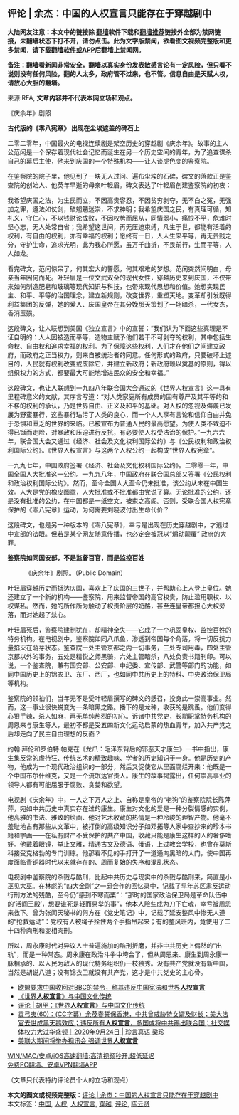  <h2>评论 | 余杰：中国的人权宣言只能存在于穿越剧中</h2> <p class="notice"><b>大陆网友注意：本文中的链接除 <a href="https://github.com/bannedbook/fanqiang" >翻墙</a>软件下载和<a href="https://github.com/killgcd/justmysocks/blob/master/README.md">翻墙推荐</a>链接外全部为禁网链接，未翻墙状态下打不开，请勿点击。此为文字版禁闻，欲看图文视频完整版和更多禁闻，请下载<a href="https://github.com/bannedbook/fanqiang">翻墙软件或APP</a>后翻墙上禁闻网。</p><p>备注：翻墙看新闻非常安全，翻墙以真实身份发表敏感言论有一定风险，但只看不说则没有任何风险，翻的人太多，政府管不过来，也不管。信息自由是天赋人权，请放心大胆的翻墙。</b></p>  <div class="entry"> <p>来源:RFA, <strong>文章内容并不代表本网立场和观点。</strong></p> <p>&#12298;&#24198;&#20313;&#24180;&#12299;&#21095;&#29031;             </p> <p><strong>&#21476;&#20195;&#29256;&#30340;&#12298;&#38646;&#20843;&#23466;&#31456;&#12299; &#20986;&#29616;&#22312;&#23576;&#22467;&#36974;&#30422;&#30340;&#30865;&#30707;&#19978;</strong></p> <p>&#20108;&#38646;&#20108;&#38646;&#24180;&#65292;&#20013;&#22269;&#26368;&#28779;&#30340;&#30005;&#35270;&#36830;&#32493;&#21095;&#26159;&#26550;&#31354;&#21382;&#21490;&#30340;&#31359;&#36234;&#21095;&#12298;&#24198;&#20313;&#24180;&#12299;&#12290;&#25925;&#20107;&#30340;&#20027;&#20154;&#20844;&#33539;&#38386;&#26159;&#19968;&#20010;&#20445;&#23384;&#30528;&#29616;&#20195;&#31038;&#20250;&#35760;&#24518;&#32780;&#35806;&#29983;&#22312;&#21478;&#19968;&#20010;&#21382;&#21490;&#31354;&#38388;&#30340;&#38738;&#24180;&#65292;&#20026;&#20102;&#36861;&#26597;&#35851;&#26432;&#33258;&#24049;&#30340;&#24149;&#21518;&#20027;&#20351;&#65292;&#20182;&#26469;&#21040;&#24198;&#22269;&#30340;&#19968;&#20010;&#29305;&#27530;&#26426;&#26500;&#8212;&#8212;&#35753;&#20154;&#35848;&#34382;&#33394;&#21464;&#30340;&#37492;&#23519;&#38498;&#12290;</p> <p>&#22312;&#37492;&#23519;&#38498;&#30340;&#38498;&#23376;&#37324;&#65292;&#20182;&#35265;&#21040;&#20102;&#19968;&#22359;&#26080;&#20154;&#36807;&#38382;&#12289;&#36941;&#24067;&#23576;&#22467;&#30340;&#30707;&#30865;&#65292;&#30865;&#25991;&#30340;&#33853;&#27454;&#27491;&#26159;&#37492;&#26597;&#38498;&#30340;&#21019;&#22987;&#20154;&#12289;&#20182;&#33521;&#24180;&#26089;&#36893;&#30340;&#27597;&#20146;&#21494;&#36731;&#30473;&#12290;&#30865;&#25991;&#34920;&#36798;&#20102;&#21494;&#36731;&#30473;&#21019;&#24314;&#37492;&#23519;&#38498;&#30340;&#21021;&#34935;&#65306;</p>  <p>&#25105;&#24076;&#26395;&#24198;&#22269;&#20043;&#27861;&#65292;&#20026;&#29983;&#27665;&#32780;&#31435;&#65292;&#19981;&#22240;&#39640;&#36149;&#23481;&#24525;&#65292;&#19981;&#22240;&#36139;&#31351;&#21093;&#22842;&#65292;&#26080;&#19981;&#30333;&#20043;&#20900;&#65292;&#26080;&#24378;&#21152;&#20043;&#32618;&#65292;&#36981;&#27861;&#22914;&#20183;&#21073;&#65292;&#30772;&#39757;&#39753;&#36855;&#23815;&#65292;&#19981;&#27714;&#31070;&#26126;&#65307;&#25105;&#24076;&#26395;&#24198;&#22269;&#20043;&#27665;&#65292;&#26377;&#30495;&#29702;&#21487;&#24490;&#65292;&#30693;&#31036;&#20041;&#65292;&#23432;&#20161;&#24515;&#65292;&#19981;&#20197;&#38065;&#36130;&#35770;&#25104;&#36133;&#65292;&#19981;&#22240;&#26435;&#21183;&#32780;&#23624;&#20174;&#65292;&#21516;&#24773;&#24369;&#23567;&#65292;&#30171;&#24680;&#19981;&#24179;&#65292;&#21361;&#38590;&#26102;&#22362;&#24515;&#24535;&#65292;&#26080;&#20154;&#22788;&#24120;&#33258;&#30465;&#65307;&#25105;&#24076;&#26395;&#36825;&#19990;&#38388;&#65292;&#20877;&#26080;&#21387;&#36843;&#26463;&#32538;&#65292;&#20961;&#29983;&#20110;&#19990;&#65292;&#37117;&#33021;&#26377;&#27963;&#30528;&#30340;&#26435;&#21033;&#65292;&#26377;&#33258;&#30001;&#30340;&#26435;&#21033;&#65292;&#20134;&#26377;&#24184;&#31119;&#30340;&#26435;&#21033;&#65307;&#24895;&#32456;&#26377;&#19968;&#26085;&#65292;&#20154;&#20154;&#29983;&#26469;&#24179;&#31561;&#65292;&#20877;&#26080;&#36149;&#36145;&#20043;&#20998;&#65292;&#23432;&#25252;&#29983;&#21629;&#65292;&#36861;&#27714;&#20809;&#26126;&#65292;&#27492;&#20026;&#25105;&#24515;&#25152;&#24895;&#65292;&#34429;&#19975;&#21315;&#26354;&#25240;&#65292;&#19981;&#30031;&#21069;&#34892;&#65292;&#29983;&#32780;&#24179;&#31561;&#65292;&#20154;&#20154;&#22914;&#40857;&#12290;</p> <p>&#30475;&#23436;&#30865;&#25991;&#65292;&#33539;&#38386;&#24778;&#21574;&#20102;&#65292;&#20309;&#20854;&#23439;&#22823;&#30340;&#35475;&#24895;&#65292;&#20309;&#20854;&#33392;&#38590;&#30340;&#26790;&#24819;&#12290;&#33539;&#38386;&#31361;&#28982;&#38388;&#26126;&#30333;&#65292;&#27597;&#20146;&#24403;&#24180;&#22240;&#20309;&#32780;&#27515;&#12290;&#21494;&#36731;&#30473;&#26159;&#19968;&#20301;&#25991;&#27494;&#21452;&#20840;&#30340;&#29616;&#20195;&#22899;&#24615;&#65292;&#31359;&#36234;&#21382;&#21490;&#26469;&#21040;&#24198;&#22269;&#65292;&#19981;&#20165;&#24102;&#26469;&#22914;&#20309;&#21046;&#36896;&#32933;&#30338;&#21644;&#29627;&#29827;&#31561;&#29616;&#20195;&#30693;&#35782;&#19982;&#31185;&#25216;&#65292;&#20063;&#24102;&#26469;&#29616;&#20195;&#24605;&#24819;&#21644;&#20215;&#20540;&#12290;&#22905;&#24819;&#23454;&#29616;&#27665;&#20027;&#12289;&#21644;&#24179;&#12289;&#24179;&#31561;&#30340;&#27835;&#22269;&#29702;&#24565;&#65292;&#24314;&#31435;&#26032;&#35268;&#21017;&#65292;&#25913;&#21464;&#19990;&#30028;&#65292;&#37325;&#22609;&#22825;&#22320;&#12290;&#21464;&#38761;&#21364;&#24341;&#21457;&#26082;&#24471;&#21033;&#30410;&#38598;&#22242;&#30340;&#21453;&#24377;&#65292;&#22905;&#30340;&#29233;&#20154;&#12289;&#24198;&#22269;&#30343;&#24093;&#22312;&#20854;&#20998;&#23081;&#37027;&#22825;&#31574;&#21010;&#20102;&#19968;&#22330;&#26263;&#26432;&#65292;&#19968;&#20195;&#22899;&#26480;&#65292;&#39321;&#28040;&#29577;&#27538;&#12290;</p> <p>&#36825;&#27573;&#30865;&#25991;&#65292;&#35753;&#20154;&#32852;&#24819;&#21040;&#32654;&#22269;&#12298;&#29420;&#31435;&#23459;&#35328;&#12299;&#20013;&#30340;&#23459;&#35475;&#65306;&#8220;&#25105;&#20204;&#35748;&#20026;&#19979;&#38754;&#36825;&#20123;&#30495;&#29702;&#26159;&#19981;&#35777;&#33258;&#26126;&#30340;&#65306;&#20154;&#20154;&#22240;&#34987;&#36896;&#32780;&#24179;&#31561;&#65292;&#36896;&#29289;&#20027;&#36171;&#20104;&#20182;&#20204;&#33509;&#24178;&#19981;&#21487;&#21093;&#22842;&#30340;&#26435;&#21033;&#65292;&#20854;&#20013;&#21253;&#25324;&#29983;&#21629;&#26435;&#12289;&#33258;&#30001;&#26435;&#21644;&#36861;&#27714;&#24184;&#31119;&#30340;&#26435;&#21033;&#12290;&#20026;&#20102;&#20445;&#38556;&#36825;&#20123;&#26435;&#21033;&#65292;&#20154;&#20204;&#25165;&#22312;&#20182;&#20204;&#20043;&#38388;&#24314;&#31435;&#25919;&#24220;&#65292;&#32780;&#25919;&#24220;&#20043;&#27491;&#24403;&#26435;&#21147;&#65292;&#21017;&#26469;&#33258;&#34987;&#32479;&#27835;&#32773;&#30340;&#21516;&#24847;&#12290;&#20219;&#20309;&#24418;&#24335;&#30340;&#25919;&#24220;&#65292;&#21482;&#35201;&#30772;&#22351;&#19978;&#36848;&#30446;&#30340;&#65292;&#20154;&#27665;&#23601;&#26377;&#26435;&#21033;&#25913;&#21464;&#25110;&#24223;&#38500;&#23427;&#65292;&#24182;&#24314;&#31435;&#26032;&#25919;&#24220;&#65307;&#26032;&#25919;&#24220;&#36182;&#20197;&#22880;&#22522;&#30340;&#21407;&#21017;&#65292;&#24471;&#20197;&#32452;&#32455;&#26435;&#21147;&#30340;&#26041;&#24335;&#65292;&#37117;&#35201;&#26368;&#22823;&#21487;&#33021;&#22320;&#22686;&#36827;&#27665;&#20247;&#30340;&#23433;&#20840;&#21644;&#24184;&#31119;&#12290;&#8221;</p> <p>&#36825;&#27573;&#30865;&#25991;&#65292;&#20063;&#35753;&#20154;&#32852;&#24819;&#21040;&#19968;&#20061;&#22235;&#20843;&#24180;&#32852;&#21512;&#22269;&#22823;&#20250;&#36890;&#36807;&#30340;&#12298;&#19990;&#30028;&#20154;&#26435;&#23459;&#35328;&#12299;&#36825;&#19968;&#20855;&#26377;&#37324;&#31243;&#30865;&#24847;&#20041;&#30340;&#25991;&#29486;&#65292;&#20854;&#24207;&#35328;&#20889;&#36947;&#65306;&#8220;&#23545;&#20154;&#31867;&#23478;&#24237;&#25152;&#26377;&#25104;&#21592;&#30340;&#22266;&#26377;&#23562;&#20005;&#21450;&#20854;&#24179;&#31561;&#30340;&#21644;&#19981;&#31227;&#30340;&#26435;&#21033;&#30340;&#25215;&#35748;&#65292;&#20035;&#26159;&#19990;&#30028;&#33258;&#30001;&#12289;&#27491;&#20041;&#21450;&#21644;&#24179;&#30340;&#22522;&#30784;&#12290;&#23545;&#20154;&#26435;&#30340;&#24573;&#35270;&#21450;&#20398;&#34065;&#24050;&#21457;&#23637;&#20026;&#37326;&#34542;&#26292;&#34892;&#65292;&#36825;&#20123;&#26292;&#34892;&#29623;&#27745;&#20102;&#20154;&#31867;&#30340;&#33391;&#24515;&#65292;&#32780;&#19968;&#20010;&#20154;&#20154;&#20139;&#26377;&#35328;&#35770;&#21644;&#20449;&#20208;&#33258;&#30001;&#24182;&#20813;&#20110;&#24656;&#24807;&#21644;&#21294;&#20047;&#30340;&#19990;&#30028;&#30340;&#26469;&#20020;&#12290;&#24050;&#34987;&#23459;&#24067;&#20026;&#26222;&#36890;&#20154;&#27665;&#30340;&#26368;&#39640;&#24895;&#26395;&#12290;&#20026;&#20351;&#20154;&#31867;&#19981;&#33268;&#36843;&#19981;&#24471;&#24050;&#38116;&#32780;&#36208;&#38505;&#65292;&#23545;&#26292;&#25919;&#21644;&#21387;&#36843;&#36827;&#34892;&#21453;&#25239;&#65292;&#26377;&#24517;&#35201;&#20351;&#20154;&#26435;&#21463;&#27861;&#27835;&#30340;&#20445;&#25252;&#12290;&#8221;&#19968;&#20061;&#20845;&#20845;&#24180;&#65292;&#32852;&#21512;&#22269;&#22823;&#20250;&#21448;&#36890;&#36807;&#12298;&#32463;&#27982;&#12289;&#31038;&#20250;&#21450;&#25991;&#21270;&#26435;&#21033;&#22269;&#38469;&#20844;&#32422;&#12299;&#19982;&#12298;&#20844;&#27665;&#26435;&#21033;&#21644;&#25919;&#27835;&#26435;&#21033;&#22269;&#38469;&#20844;&#32422;&#12299;&#12290;&#12298;&#19990;&#30028;&#20154;&#26435;&#23459;&#35328;&#12299;&#19982;&#36825;&#20004;&#20010;&#20154;&#26435;&#20844;&#32422;&#19968;&#36215;&#26500;&#25104;&#8220;&#19990;&#30028;&#20154;&#26435;&#23466;&#31456;&#8221;&#12290;</p> <p>&#19968;&#20061;&#20061;&#19971;&#24180;&#65292;&#20013;&#22269;&#25919;&#24220;&#31614;&#32626;&#12298;&#32463;&#27982;&#12289;&#31038;&#20250;&#21450;&#25991;&#21270;&#26435;&#21033;&#22269;&#38469;&#20844;&#32422;&#12299;&#12290;&#20108;&#38646;&#38646;&#19968;&#24180;&#65292;&#20013;&#22269;&#20840;&#22269;&#20154;&#22823;&#25209;&#20934;&#36825;&#19968;&#20844;&#32422;&#12290;&#19968;&#20061;&#20061;&#20843;&#24180;&#65292;&#20013;&#22269;&#25919;&#24220;&#22312;&#32852;&#21512;&#22269;&#24635;&#37096;&#21448;&#31614;&#32626;&#12298;&#20844;&#27665;&#26435;&#21033;&#21644;&#25919;&#27835;&#26435;&#21033;&#22269;&#38469;&#20844;&#32422;&#12299;&#12290;&#28982;&#32780;&#65292;&#33267;&#20170;&#20840;&#22269;&#20154;&#22823;&#33267;&#20170;&#20173;&#26410;&#25209;&#20934;&#65292;&#35813;&#20844;&#32422;&#20174;&#26410;&#22312;&#20013;&#22269;&#29983;&#25928;&#12290;&#20154;&#22823;&#26159;&#20826;&#30340;&#27233;&#30382;&#22270;&#31456;&#65292;&#20154;&#22823;&#25209;&#20934;&#25110;&#19981;&#25209;&#20934;&#37117;&#30001;&#20826;&#35828;&#20102;&#31639;&#12290;&#26080;&#35770;&#25209;&#20934;&#30340;&#20844;&#32422;&#65292;&#36824;&#26159;&#27809;&#26377;&#25209;&#20934;&#30340;&#20844;&#32422;&#65292;&#22312;&#20013;&#22269;&#37117;&#26159;&#19968;&#32440;&#31354;&#25991;&#65292;&#34987;&#26463;&#20043;&#39640;&#38401;&#12290;&#21542;&#21017;&#65292;&#21463;&#32852;&#21512;&#22269;&#20154;&#26435;&#23466;&#31456;&#20445;&#25252;&#30340;&#12298;&#38646;&#20843;&#23466;&#31456;&#12299;&#36816;&#21160;&#65292;&#20026;&#20309;&#38656;&#35201;&#21016;&#26195;&#27874;&#20184;&#20986;&#29983;&#21629;&#20195;&#20215;&#65311;</p>  <p>&#36825;&#27573;&#30865;&#25991;&#65292;&#20063;&#26159;&#21478;&#19968;&#31181;&#29256;&#26412;&#30340;&#12298;&#38646;&#20843;&#23466;&#31456;&#12299;&#65292;&#24184;&#20111;&#26159;&#20986;&#29616;&#22312;&#21382;&#21490;&#31359;&#36234;&#21095;&#20013;&#65292;&#25165;&#36867;&#36807;&#20013;&#23459;&#37096;&#30340;&#27861;&#30524;&#12290;&#20294;&#33509;&#26159;&#26576;&#20010;&#32593;&#21451;&#38543;&#24847;&#20256;&#25773;&#65292;&#20063;&#24517;&#23450;&#20250;&#34987;&#20896;&#20197;&#8220;&#29053;&#21160;&#39072;&#35206;&#8221; &#25919;&#24220;&#30340;&#22823;&#32618;&#12290;</p> <p><strong>&#37492;&#23519;&#38498;&#22914;&#21516;&#22269;&#23433;&#37096;&#65292;&#19981;&#26159;&#30417;&#30563;&#30334;&#23448;&#65292;&#32780;&#26159;&#30417;&#25511;&#30334;&#22995;</strong></p> <figure> <figcaption>&#12298;&#24198;&#20313;&#24180;&#12299;&#21095;&#29031;&#12290;&#65288;Public Domain&#65289;</figcaption></figure> <p>&#21494;&#36731;&#30473;&#31359;&#36234;&#21382;&#21490;&#32780;&#25269;&#36798;&#24198;&#22269;&#65292;&#21916;&#27426;&#19978;&#20102;&#24198;&#22269;&#30340;&#19977;&#19990;&#23376;&#65292;&#24182;&#24110;&#21161;&#24515;&#19978;&#20154;&#30331;&#19978;&#30343;&#20301;&#12290;&#22905;&#36824;&#24314;&#31435;&#20102;&#19968;&#20010;&#26032;&#30340;&#26426;&#26500;&#8212;&#8212;&#37492;&#23519;&#38498;&#65292;&#29992;&#26469;&#30417;&#30563;&#24093;&#22269;&#30340;&#39640;&#23448;&#26435;&#36149;&#65292;&#38450;&#27490;&#28389;&#29992;&#32844;&#26435;&#12289;&#20197;&#26435;&#35851;&#31169;&#12290;&#28982;&#32780;&#65292;&#22905;&#30340;&#25152;&#20316;&#25152;&#20026;&#35302;&#21160;&#20102;&#26435;&#36149;&#38454;&#23618;&#30340;&#22902;&#37226;&#65292;&#29978;&#33267;&#36830;&#30343;&#24093;&#37117;&#25285;&#24515;&#22823;&#26435;&#26049;&#33853;&#65292;&#32780;&#23545;&#22905;&#36215;&#20102;&#26432;&#24515;&#12290;</p> <p>&#21494;&#36731;&#30473;&#27515;&#21518;&#65292;&#37492;&#23519;&#38498;&#24314;&#21046;&#29369;&#22312;&#65292;&#21364;&#31934;&#31070;&#20840;&#22833;&#8212;&#8212;&#23427;&#25104;&#20102;&#19968;&#20010;&#24041;&#22266;&#30343;&#26435;&#12289;&#30417;&#25511;&#30334;&#22995;&#30340;&#29305;&#21153;&#26426;&#26500;&#12290;&#22312;&#30005;&#35270;&#21095;&#20013;&#65292;&#37492;&#23519;&#38498;&#22914;&#21516;&#20843;&#29226;&#40060;&#65292;&#28183;&#36879;&#21040;&#24093;&#22269;&#27599;&#20010;&#35282;&#33853;&#65292;&#23558;&#19968;&#20999;&#21453;&#25239;&#21147;&#37327;&#25488;&#28781;&#22312;&#33804;&#33469;&#29366;&#24577;&#12290;&#37492;&#26597;&#38498;&#19968;&#22788;&#20027;&#31649;&#20140;&#37117;&#20043;&#20869;&#19968;&#20999;&#20107;&#21153;&#65292;&#19977;&#22788;&#19987;&#21496;&#29992;&#27602;&#65292;&#22235;&#22788;&#20027;&#31649;&#20140;&#37117;&#20197;&#22806;&#30340;&#20107;&#21153;&#65292;&#20116;&#22788;&#26159;&#31934;&#38160;&#20043;&#24072;&#40657;&#39569;&#65292;&#20845;&#22788;&#20027;&#31649;&#26263;&#26432;&#65292;&#20843;&#22788;&#36127;&#36131;&#20070;&#31821;&#21002;&#21360;&#12290;&#21487;&#20197;&#35828;&#65292;&#19968;&#20010;&#37492;&#26597;&#38498;&#65292;&#20860;&#26377;&#22269;&#23433;&#37096;&#12289;&#20844;&#23433;&#37096;&#12289;&#20013;&#32426;&#22996;&#12289;&#23459;&#20256;&#37096;&#12289;&#27494;&#35686;&#31561;&#37096;&#38376;&#30340;&#21151;&#33021;&#65292;&#22914;&#21516;&#20013;&#22269;&#21382;&#21490;&#19978;&#30340;&#38182;&#34915;&#21355;&#12289;&#19996;&#21378;&#12289;&#35199;&#21378;&#65292;&#20063;&#22914;&#21516;&#20013;&#20849;&#21382;&#21490;&#19978;&#30340;&#29305;&#31185;&#12289;&#20013;&#22830;&#25919;&#27835;&#20445;&#21355;&#23616;&#31561;&#26426;&#26500;&#12290;</p> <p>&#37492;&#23519;&#38498;&#30340;&#39046;&#34966;&#20204;&#65292;&#24403;&#24180;&#26080;&#19981;&#26159;&#21463;&#21494;&#36731;&#30473;&#25776;&#20889;&#30340;&#30865;&#25991;&#30340;&#24863;&#21484;&#65292;&#25237;&#36523;&#27492;&#19968;&#23815;&#39640;&#20107;&#19994;&#12290;&#28982;&#32780;&#65292;&#36825;&#19968;&#20107;&#19994;&#24456;&#24555;&#34581;&#21464;&#20026;&#19968;&#26465;&#26263;&#40657;&#20043;&#36335;&#12290;&#25773;&#19979;&#30340;&#26159;&#40857;&#31181;&#65292;&#25910;&#33719;&#30340;&#26159;&#36339;&#34468;&#12290;&#20182;&#20204;&#21464;&#24471;&#24515;&#29408;&#25163;&#36771;&#65292;&#26432;&#20154;&#22914;&#40635;&#65292;&#20877;&#26080;&#21333;&#32431;&#28909;&#28872;&#30340;&#21021;&#24515;&#12290;&#35785;&#35832;&#20013;&#20849;&#20826;&#21490;&#65292;&#38271;&#26399;&#32844;&#25484;&#29305;&#21153;&#26426;&#26500;&#30340;&#21608;&#24681;&#26469;&#19982;&#24247;&#29983;&#31561;&#20154;&#65292;&#26368;&#21021;&#19981;&#37117;&#26159;&#21463;&#20116;&#22235;&#26032;&#25991;&#21270;&#36816;&#21160;&#21551;&#33945;&#30340;&#28909;&#34880;&#38738;&#24180;&#65292;&#21152;&#20837;&#20849;&#20135;&#20826;&#20043;&#21518;&#21364;&#36208;&#21521;&#20102;&#27665;&#20027;&#33258;&#30001;&#29702;&#24819;&#30340;&#21453;&#38754;&#65311;</p>  <p>&#32422;&#32752;&#183;&#25308;&#20262;&#21644;&#32599;&#20271;&#29305;&#183;&#24085;&#20811;&#22312;&#12298;&#40857;&#29226;&#65306;&#27611;&#27901;&#19996;&#32972;&#21518;&#30340;&#37034;&#24694;&#22825;&#25165;&#24247;&#29983;&#12299;&#19968;&#20070;&#20013;&#25351;&#20986;&#65292;&#24247;&#29983;&#38598;&#21453;&#24120;&#30340;&#34384;&#24453;&#29378;&#12289;&#20256;&#32479;&#33402;&#26415;&#30340;&#31934;&#33268;&#36259;&#21619;&#12289;&#23398;&#32773;&#30340;&#21382;&#21490;&#30693;&#35782;&#20110;&#19968;&#36523;&#12290;&#20182;&#26159;&#21382;&#21490;&#30340;&#20135;&#29289;&#65292;&#20182;&#25104;&#20026;&#19968;&#20010;&#29616;&#20195;&#25919;&#27835;&#32452;&#32455;&#30340;&#19968;&#37096;&#20998;&#65292;&#28982;&#21518;&#21448;&#20419;&#20351;&#23427;&#20174;&#37324;&#38754;&#33104;&#28866;&#24320;&#26469;&#65306;&#20182;&#26082;&#26159;&#19968;&#20010;&#20013;&#22269;&#24067;&#23572;&#20160;&#32500;&#20811;&#65292;&#21448;&#26159;&#19968;&#20010;&#27969;&#27667;&#36798;&#23448;&#36149;&#20154;&#12290;&#24247;&#29983;&#30340;&#25925;&#20107;&#25581;&#38706;&#20986;&#65292;&#20219;&#20309;&#23815;&#39640;&#20107;&#19994;&#30340;&#39046;&#23548;&#20154;&#37117;&#26377;&#21487;&#33021;&#23624;&#26381;&#20110;&#33104;&#36133;&#12289;&#36138;&#23146;&#21644;&#27442;&#26395;&#12290;</p> <p>&#30005;&#35270;&#21095;&#12298;&#24198;&#20313;&#24180;&#12299;&#20013;&#65292;&#19968;&#20154;&#20043;&#19979;&#19975;&#20154;&#20043;&#19978;&#12289;&#33258;&#31216;&#26159;&#30343;&#24093;&#30340;&#8220;&#32769;&#29399;&#8221;&#30340;&#37492;&#23519;&#38498;&#38498;&#38271;&#38472;&#33805;&#33805;&#65292;&#23451;&#22914;&#20013;&#20849;&#21382;&#21490;&#20013;&#30495;&#23454;&#23384;&#22312;&#36807;&#30340;&#24247;&#29983;&#12290;&#24247;&#29983;&#23545;&#25991;&#21270;&#30340;&#29233;&#26159;&#19968;&#31181;&#20998;&#35010;&#24773;&#24863;&#30340;&#23454;&#20363;&#65292;&#20182;&#39640;&#38597;&#30340;&#20070;&#27861;&#12289;&#38597;&#33268;&#30340;&#32472;&#30011;&#12289;&#20182;&#23545;&#33402;&#26415;&#25910;&#34255;&#30340;&#28909;&#24773;&#26159;&#19968;&#31181;&#20919;&#23803;&#30340;&#29702;&#26234;&#20135;&#29289;&#12290;&#20182;&#27627;&#19981;&#32670;&#32827;&#22320;&#21344;&#26377;&#37027;&#20123;&#20174;&#25991;&#38761;&#20013;&#65292;&#34987;&#25171;&#20498;&#30340;&#39640;&#32423;&#30693;&#35782;&#20998;&#23376;&#22914;&#37011;&#25299;&#31561;&#20154;&#23478;&#20013;&#26597;&#25220;&#26469;&#30340;&#29645;&#26412;&#20070;&#31821;&#21644;&#23383;&#30011;&#8212;&#8212;&#22312;&#31169;&#26377;&#36130;&#20135;&#19981;&#21463;&#20445;&#25252;&#30340;&#20849;&#20135;&#20013;&#22269;&#65292;&#25910;&#34255;&#21482;&#33021;&#26159;&#24247;&#29983;&#36825;&#26679;&#30340;&#20154;&#30340;&#22882;&#20360;&#21980;&#22909;&#12290;&#20182;&#25140;&#30528;&#30524;&#38236;&#65292;&#20030;&#27490;&#25991;&#38597;&#65292;&#31934;&#36890;&#21476;&#25991;&#21450;&#24503;&#35821;&#12289;&#20420;&#35821;&#65292;&#19978;&#36807;&#25945;&#20250;&#23398;&#26657;&#65292;&#20063;&#26366;&#22312;&#33707;&#26031;&#31185;&#25509;&#21463;&#20811;&#26684;&#21187;&#30340;&#19987;&#38376;&#35757;&#32451;&#12290;&#20182;&#37027;&#30475;&#19981;&#35265;&#30340;&#25163;&#25171;&#24320;&#20102;&#19968;&#36947;&#36890;&#21521;&#40657;&#26263;&#30340;&#22823;&#38376;&#65292;&#20351;&#20013;&#22269;&#20877;&#24230;&#38754;&#20020;&#38738;&#38108;&#22120;&#26102;&#20195;&#20197;&#26469;&#23601;&#23384;&#22312;&#30340;&#12289;&#21608;&#32780;&#22797;&#22987;&#30340;&#22833;&#24207;&#21644;&#28151;&#20081;&#29366;&#24577;&#12290;</p> <p>&#30005;&#35270;&#21095;&#20013;&#37492;&#23519;&#38498;&#30340;&#26432;&#25134;&#19982;&#37239;&#21009;&#65292;&#27604;&#36215;&#20013;&#20849;&#21382;&#21490;&#19982;&#29616;&#23454;&#20013;&#30340;&#26432;&#25134;&#19982;&#37239;&#21009;&#26469;&#65292;&#31616;&#30452;&#26159;&#23567;&#24043;&#35265;&#22823;&#24043;&#12290;&#22312;&#26519;&#24426;&#30340;&#8220;&#22235;&#22823;&#37329;&#21018;&#8221;&#20043;&#19968;&#37041;&#20250;&#20316;&#30340;&#22238;&#24518;&#24405;&#20013;&#65292;&#35760;&#36733;&#20102;&#26089;&#24180;&#33487;&#21306;&#32899;&#21453;&#36816;&#21160;&#34892;&#21009;&#26041;&#27861;&#30340;&#27531;&#37239;&#65292;&#33267;&#20170;&#20173;&#8220;&#24863;&#21040;&#19981;&#23506;&#32780;&#26647;&#8221;&#65306;&#8220;&#37027;&#26102;&#30340;&#22269;&#23478;&#25919;&#27835;&#20445;&#21355;&#23616;&#26159;&#38761;&#21629;&#38431;&#20237;&#20013;&#30340;&#8216;&#27963;&#38414;&#29579;&#27583;&#8217;&#65292;&#24819;&#35201;&#35841;&#27515;&#26159;&#36731;&#32780;&#26131;&#20030;&#30340;&#20107;&#8221;&#65292;&#20182;&#26412;&#20154;&#38505;&#20123;&#25104;&#20026;&#20992;&#19979;&#20129;&#39746;&#65292;&#24184;&#20111;&#34987;&#21608;&#24681;&#26469;&#25937;&#19979;&#12290;&#26366;&#20026;&#24352;&#38395;&#22825;&#31192;&#20070;&#30340;&#20309;&#26041;&#22312;&#12298;&#20826;&#21490;&#31508;&#35760;&#12299;&#20013;&#65292;&#35760;&#36733;&#20102;&#24310;&#23433;&#25972;&#39118;&#20013;&#24808;&#26080;&#20154;&#36947;&#30340;&#8220;&#25250;&#25937;&#36816;&#21160;&#8221;&#65306;&#20826;&#26657;&#26377;&#20154;&#34987;&#32499;&#23376;&#25332;&#20303;&#20004;&#20010;&#25163;&#25351;&#21514;&#36215;&#26469;&#65307;&#26377;&#30340;&#25972;&#39118;&#29677;&#20869;&#65292;&#31455;&#20351;&#29992;&#20102;&#20108;&#21313;&#22235;&#31181;&#32905;&#21009;&#21644;&#21464;&#30456;&#32905;&#21009;&#12290;</p> <p>&#25152;&#20197;&#65292;&#21608;&#27704;&#24247;&#26102;&#20195;&#23545;&#24322;&#35758;&#20154;&#22763;&#26222;&#36941;&#26045;&#21152;&#30340;&#37239;&#21009;&#25240;&#30952;&#65292;&#24182;&#38750;&#20013;&#20849;&#21382;&#21490;&#19978;&#20598;&#28982;&#30340;&#8220;&#20986;&#36712;&#8221;&#65292;&#32780;&#26159;&#19968;&#31181;&#24120;&#24577;&#12290;&#21608;&#27704;&#24247;&#22312;&#25919;&#27835;&#26007;&#20105;&#20013;&#22446;&#21488;&#20102;&#65292;&#20294;&#20174;&#21608;&#24681;&#26469;&#12289;&#24247;&#29983;&#21040;&#21608;&#27704;&#24247;&#19968;&#33033;&#30456;&#25215;&#30340;&#12289;&#20197;&#20154;&#27665;&#20026;&#25932;&#20154;&#30340;&#29616;&#20195;&#29305;&#21153;&#32452;&#32455;&#20173;&#19968;&#26525;&#29420;&#31168;&#12290;&#27809;&#26377;&#20849;&#20135;&#20826;&#23601;&#27809;&#26377;&#26032;&#20013;&#22269;&#65292;&#24403;&#28982;&#26159;&#32993;&#35828;&#20843;&#36947;&#65307;&#27809;&#26377;&#38182;&#34915;&#21355;&#23601;&#27809;&#26377;&#20849;&#20135;&#20826;&#65292;&#36825;&#25165;&#26159;&#20013;&#20849;&#20826;&#21490;&#30340;&#20027;&#24515;&#39592;&#12290;</p> <ul class='op-related-articles' title='相关阅读'> <li><a href='https://www.bannedbook.org/bnews/worldnews/20210213/1486882.html' target='_blank'>欧盟要求中国收回对BBC的禁令，称其违反中国宪法和世界<b>人权宣言</b></a></li> <li><a href='https://www.bannedbook.org/bnews/baitai/20201006/1408783.html' target='_blank'>《世界<b>人权宣言</b>》与中国文化传统</a></li> <li><a href='https://www.bannedbook.org/bnews/comments/20201006/1408679.html' target='_blank'>评论 | 胡平：《世界<b>人权宣言</b>》与中国文化传统</a></li> <li><a href='https://www.bannedbook.org/bnews/bannedvideo/20200925/1402636.html' target='_blank'>袁弓夷(60)：(CC字幕）余茂春誓保香港，中共曾威胁特女婿及财长；美大法官去世成黑天鹅效应；违反所有<b>人权宣言</b>，多国或将中共踢出联合国；社交媒体权力大过华盛顿｜2020年9月24日 | 珍言真语 梁珍</a></li> <li><a href='https://www.bannedbook.org/bnews/renquan/20200923/1401411.html' target='_blank'>美联大期间将举办视讯会 强调世界<b>人权宣言</b></a></li> </ul> <p class="texttj"> <a href="https://github.com/bannedbook/fanqiang/wiki/V2ray%E6%9C%BA%E5%9C%BA" target="_blank">WIN/MAC/安卓/iOS高速翻墙:高清视频秒开,超低延迟</a><br/> <a href="https://github.com/bannedbook/fanqiang/wiki/%E7%A6%81%E9%97%BB%E7%BD%91%E5%AE%89%E5%8D%93%E7%BF%BB%E5%A2%99%E6%96%B0%E9%97%BBAPP" target="_blank">免费PC翻墙、安卓VPN翻墙APP</a></p> <p>&#65288;&#25991;&#31456;&#21482;&#20195;&#34920;&#29305;&#32422;&#35780;&#35770;&#21592;&#20010;&#20154;&#30340;&#31435;&#22330;&#21644;&#35266;&#28857;&#65289;</p><a name='sharetosocial'></a>       <div><b>本文的图文或视频完整版</b>：<a href='https://www.bannedbook.org/bnews/comments/20210401/1517612.html'>评论 | 余杰：中国的人权宣言只能存在于穿越剧中</a></div>  </div><!--END ENTRY--> <div class="postfooter"> <div>本文标签：<a href="https://www.bannedbook.org/bnews/tag/%E4%B8%AD%E5%9B%BD/" rel="tag">中国</a>, <a href="https://www.bannedbook.org/bnews/tag/%e4%ba%ba%e6%9d%83/" rel="tag">人权</a>, <a href="https://www.bannedbook.org/bnews/tag/%e4%ba%ba%e6%9d%83%e5%ae%a3%e8%a8%80/" rel="tag">人权宣言</a>, <a href="https://www.bannedbook.org/bnews/tag/%e7%a9%bf%e8%b6%8a/" rel="tag">穿越</a>, <a href="https://www.bannedbook.org/bnews/tag/%E8%AF%84%E8%AE%BA/" rel="tag">评论</a>, <a href="https://www.bannedbook.org/bnews/tag/%e9%99%88%e4%ba%91%e8%b4%a4/" rel="tag">陈云贤</a></div>  </div><!--END POSTFOOTER--> 